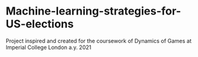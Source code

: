 # Machine-learning-strategies-for-US-elections
Project inspired and created for the coursework of Dynamics of Games at Imperial College London a.y. 2021
